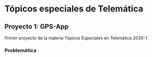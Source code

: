 # Tópicos especiales de Telemática
## Proyecto 1: GPS-App
Primer proyecto de la materia Tópicos Especiales en Telemática 2020-1

### Problemática
